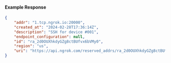 <!-- Code generated for API Clients. DO NOT EDIT. -->

#### Example Response

```json
{
	"addr": "1.tcp.ngrok.io:20000",
	"created_at": "2024-02-28T17:36:14Z",
	"description": "SSH for device #001",
	"endpoint_configuration": null,
	"id": "ra_2d0OUXhkdyGZg8ctBUfvx6bVMy0",
	"region": "us",
	"uri": "https://api.ngrok.com/reserved_addrs/ra_2d0OUXhkdyGZg8ctBUfvx6bVMy0"
}
```
